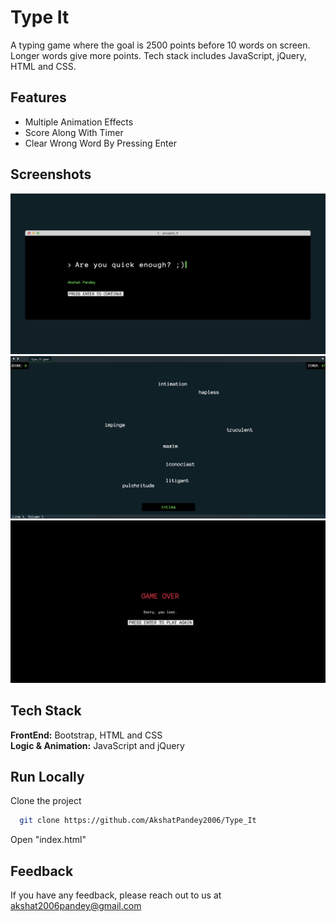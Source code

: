 
# Type It

A typing game where the goal is 2500 points before 10 words on screen. Longer words give more points. Tech stack includes JavaScript, jQuery, HTML and CSS.





## Features

- Multiple Animation Effects
- Score Along With Timer
- Clear Wrong Word By Pressing Enter


## Screenshots

![App Screenshot](./1.png)
![App Screenshot](./2.png)
![App Screenshot](./3.png)

## Tech Stack

**FrontEnd:** Bootstrap, HTML and CSS    
**Logic & Animation:** JavaScript and jQuery


## Run Locally

Clone the project

```bash
  git clone https://github.com/AkshatPandey2006/Type_It
```

Open "index.html"




## Feedback

If you have any feedback, please reach out to us at akshat2006pandey@gmail.com

